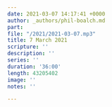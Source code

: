 ```yaml
---
date: 2021-03-07 14:17:41 +0000
author: _authors/phil-boalch.md
part: 
file: "/2021/2021-03-07.mp3"
title: 7 March 2021
scripture: ''
description: ''
series: ''
duration: '36:00'
length: 43205402
image: ''
notes: ''

---
```

